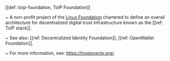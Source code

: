 [[def: toip-foundation, ToIP Foundation]]

~ A non-profit project of the [Linux Foundation](https://www.linuxfoundation.org/) chartered to define an overall architecture for decentralized digital trust infrastructure known as the [[ref: ToIP stack]]. 

~ See also: [[ref: Decentralized Identity Foundation]], [[ref: OpenWallet Foundation]].

~ For more information, see: <https://trustoverip.org/>.
